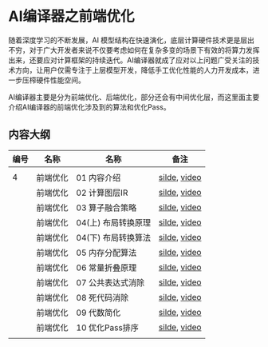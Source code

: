 # AI编译器之前端优化

随着深度学习的不断发展，AI 模型结构在快速演化，底层计算硬件技术更是层出不穷，对于广大开发者来说不仅要考虑如何在复杂多变的场景下有效的将算力发挥出来，还要应对计算框架的持续迭代。AI编译器就成了应对以上问题广受关注的技术方向，让用户仅需专注于上层模型开发，降低手工优化性能的人力开发成本，进一步压榨硬件性能空间。

AI编译器主要是分为前端优化、后端优化，部分还会有中间优化层，而这里面主要介绍AI编译器的前端优化涉及到的算法和优化Pass。

## 内容大纲

| 编号  | 名称   | 名称           | 备注                                                                                      |
| --- | ---- | ------------ | --------------------------------------------------------------------------------------- |
|     |      |              |                                                                                         |
| 4   | 前端优化 | 01 内容介绍      | [silde](./01.introduction.pdf), [video](https://www.bilibili.com/video/BV1ne411w7n2/)   |
|     | 前端优化 | 02 计算图层IR    | [silde](./02.graph_ir.pdf), [video](https://www.bilibili.com/video/BV1kV4y1w72W/)       |
|     | 前端优化 | 03 算子融合策略    | [silde](./03.op_fusion.pdf), [video](https://www.bilibili.com/video/BV1P24y1D7RV/)      |
|     | 前端优化 | 04(上) 布局转换原理 | [silde](./04.layout_trans01.pdf), [video](https://www.bilibili.com/video/BV1xK411z7Uw/) |
|     | 前端优化 | 04(下) 布局转换算法 | [silde](./04.layout_trans02.pdf), [video](https://www.bilibili.com/video/BV1gd4y1Y7dc/) |
|     | 前端优化 | 05 内存分配算法    | [silde](./05.memory.pdf), [video]()                                                     |
|     | 前端优化 | 06 常量折叠原理    | [silde](./06.constant_fold.pdf), [video](https://www.bilibili.com/video/BV1P8411W7dY/)  |
|     | 前端优化 | 07 公共表达式消除   | [silde](./07.cse.pdf), [video](https://www.bilibili.com/video/BV1rv4y1Q7tp/)            |
|     | 前端优化 | 08 死代码消除     | [silde](./08.dce.pdf), [video](https://www.bilibili.com/video/BV1hD4y1h7nh/)            |
|     | 前端优化 | 09 代数简化      | [silde](./09.algebraic.pdf), [video](https://www.bilibili.com/video/BV1g24y1Q7qC/)      |
|     | 前端优化 | 10 优化Pass排序  | [silde](./10.summary.pdf), [video](https://www.bilibili.com/video/BV1L14y1P7ku/)        |
|     |      |              |                                                                                         |
